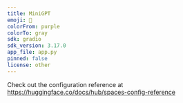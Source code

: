 ```yaml
---
title: MiniGPT
emoji: 🚀
colorFrom: purple
colorTo: gray
sdk: gradio
sdk_version: 3.17.0
app_file: app.py
pinned: false
license: other
---
```


Check out the configuration reference at https://huggingface.co/docs/hub/spaces-config-reference